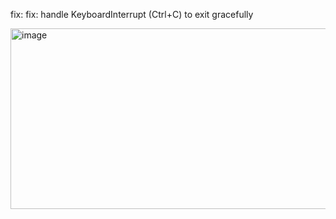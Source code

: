 fix: fix: handle KeyboardInterrupt (Ctrl+C) to exit gracefully

<img width="834" height="289" alt="image" src="https://github.com/user-attachments/assets/1b296cb5-234b-48c7-9af9-ae6b14a7cae5" />


